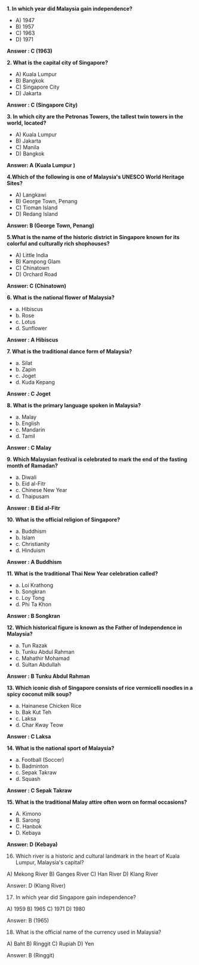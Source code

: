 **1. In which year did Malaysia gain independence?**

- A) 1947
- B) 1957
- C) 1963
- D) 1971

**Answer : C (1963)** 

**2. What is the capital city of Singapore?**

- A) Kuala Lumpur
- B) Bangkok
- C) Singapore City
- D) Jakarta
  
**Answer : C (Singapore City)**

**3. In which city are the Petronas Towers, the tallest twin towers in the world, located?**

- A) Kuala Lumpur
- B) Jakarta
- C) Manila
- D) Bangkok
  
**Answer: A (Kuala Lumpur )**

**4.Which of the following is one of Malaysia's UNESCO World Heritage Sites?**

- A) Langkawi
- B) George Town, Penang
- C) Tioman Island
- D) Redang Island
  
**Answer: B (George Town, Penang)**

**5.What is the name of the historic district in Singapore known for its colorful and culturally rich shophouses?**

- A) Little India
- B) Kampong Glam
- C) Chinatown
- D) Orchard Road

**Answer: C (Chinatown)**

  
**6. What is the national flower of Malaysia?**

- a. Hibiscus
- b. Rose
- c. Lotus
- d. Sunflower

**Answer : A Hibiscus**


**7. What is the traditional dance form of Malaysia?**

- a. Silat
- b. Zapin
- c. Joget
- d. Kuda Kepang


**Answer : C Joget**


**8. What is the primary language spoken in Malaysia?**

- a. Malay
- b. English
- c. Mandarin
- d. Tamil

**Answer : C Malay**

**9. Which Malaysian festival is celebrated to mark the end of the fasting month of Ramadan?**

- a. Diwali
- b. Eid al-Fitr
- c. Chinese New Year
- d. Thaipusam

**Answer : B Eid al-Fitr**


**10. What is the official religion of Singapore?**

- a. Buddhism
- b. Islam
- c. Christianity
- d. Hinduism

**Answer : A Buddhism**


**11. What is the traditional Thai New Year celebration called?**

- a. Loi Krathong
- b. Songkran
- c. Loy Tong
- d. Phi Ta Khon

**Answer : B Songkran**

**12. Which historical figure is known as the Father of Independence in Malaysia?**

- a. Tun Razak
- b. Tunku Abdul Rahman
- c. Mahathir Mohamad
- d. Sultan Abdullah

**Answer : B Tunku Abdul Rahman**


**13. Which iconic dish of Singapore consists of rice vermicelli noodles in a spicy coconut milk soup?**
- a. Hainanese Chicken Rice
- b. Bak Kut Teh
- c. Laksa
- d. Char Kway Teow

**Answer : C Laksa**


**14. What is the national sport of Malaysia?**
- a. Football (Soccer)
- b. Badminton
- c. Sepak Takraw
- d. Squash

**Answer : C Sepak Takraw**

**15. What is the traditional Malay attire often worn on formal occasions?**
- A. Kimono
- B. Sarong
- C. Hanbok
- D. Kebaya
  
**Answer: D (Kebaya)**

16. Which river is a historic and cultural landmark in the heart of Kuala Lumpur, Malaysia's capital?

A) Mekong River
B) Ganges River
C) Han River
D) Klang River

Answer: D (Klang River)


17. In which year did Singapore gain independence?

A) 1959
B) 1965
C) 1971
D) 1980

Answer: B (1965)


18. What is the official name of the currency used in Malaysia?

A) Baht
B) Ringgit
C) Rupiah
D) Yen

Answer: B (Ringgit)
